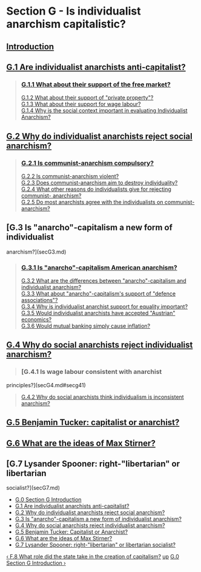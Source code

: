 # Section G - Is individualist anarchism capitalistic?

##

## [Introduction](secGint.md)

##

## [G.1 Are individualist anarchists anti-capitalist?](secG1.md)

> ### [G.1.1 What about their support of the free market?](secG1.md#secg11)  
>  [G.1.2 What about their support of "private property"?](secG1.md#secg12)  
>  [G.1.3 What about their support for wage labour?](secG1.md#secg13)  
>  [G.1.4 Why is the social context important in evaluating Individualist
Anarchism?](secG1.md#secg14)

## [G.2 Why do individualist anarchists reject social anarchism?](secG2.md)

> ### [G.2.1 Is communist-anarchism compulsory?](secG2.md#secg21)  
>  [G.2.2 Is communist-anarchism violent?](secG2.md#secg22)  
>  [G.2.3 Does communist-anarchism aim to destroy
individuality?](secG2.md#secg23)  
>  [G.2.4 What other reasons do individualists give for rejecting communist-
anarchism?](secG2.md#secg24)  
>  [G.2.5 Do most anarchists agree with the individualists on communist-
anarchism?](secG2.md#secg25)

## [G.3 Is "anarcho"-capitalism a new form of individualist
anarchism?](secG3.md)

> ### [G.3.1 Is "anarcho"-capitalism American anarchism?](secG3.md#secg31)  
>  [G.3.2 What are the differences between "anarcho"-capitalism and
individualist anarchism?](secG3.md#secg32)  
>  [G.3.3 What about "anarcho"-capitalism's support of "defence
associations"?](secG3.md#secg33)  
>  [G.3.4 Why is individualist anarchist support for equality
important?](secG3.md#secg34)  
>  [G.3.5 Would individualist anarchists have accepted "Austrian"
economics?](secG3.md#secg35)  
>  [G.3.6 Would mutual banking simply cause inflation?](secG3.md#secg36)

## [G.4 Why do social anarchists reject individualist anarchism?](secG4.md)

> ### [G.4.1 Is wage labour consistent with anarchist
principles?](secG4.md#secg41)  
>  [G.4.2 Why do social anarchists think individualism is inconsistent
anarchism?](secG4.md#secg42)

## [G.5 Benjamin Tucker: capitalist or anarchist?](secG5.md)

##

## [G.6 What are the ideas of Max Stirner?](secG6.md)

##

## [G.7 Lysander Spooner: right-"libertarian" or libertarian
socialist?](secG7.md)

  * [G.0 Section G Introduction](secGint.md)
  * [G.1 Are individualist anarchists anti-capitalist?](secG1.md)
  * [G.2 Why do individualist anarchists reject social anarchism?](secG2.md)
  * [G.3 Is "anarcho"-capitalism a new form of individualist anarchism?](secG3.md)
  * [G.4 Why do social anarchists reject individualist anarchism?](secG4.md)
  * [G.5 Benjamin Tucker: Capitalist or Anarchist?](secG5.md)
  * [G.6 What are the ideas of Max Stirner?](secG6.md)
  * [G.7 Lysander Spooner: right-"libertarian" or libertarian socialist?](secG7.md)

[‹ F.8 What role did the state take in the creation of capitalism?](secF8.md
"Go to previous page" ) [up](index.md "Go to parent page" ) [G.0 Section G
Introduction ›](secGint.md "Go to next page" )

